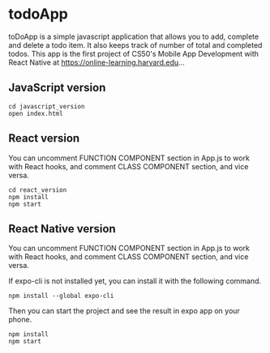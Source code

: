# todoApp
toDoApp is a simple javascript application that allows you to add, complete and delete a todo item. It also keeps track of number of total and completed todos. This app is the first project of CS50's Mobile App Development with React Native at https://online-learning.harvard.edu...

## JavaScript version

```
cd javascript_version
open index.html
```

## React version

You can uncomment FUNCTION COMPONENT section in App.js to work with React hooks, and comment CLASS COMPONENT section, and vice versa.

```
cd react_version
npm install
npm start
```

## React Native version

You can uncomment FUNCTION COMPONENT section in App.js to work with React hooks, and comment CLASS COMPONENT section, and vice versa.

If expo-cli is not installed yet, you can install it with the following command.

```
npm install --global expo-cli
```

Then you can start the project and see the result in expo app on your phone.
```
npm install
npm start
```
